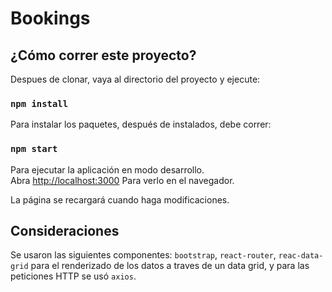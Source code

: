 # Bookings

## ¿Cómo correr este proyecto?

Despues de clonar, vaya al directorio del proyecto y ejecute:

### `npm install`

Para instalar los paquetes, después de instalados, debe correr:

### `npm start`

Para ejecutar la aplicación en modo desarrollo.<br>
Abra [http://localhost:3000](http://localhost:3000) Para verlo en el navegador.

La página se recargará cuando haga modificaciones.

## Consideraciones

Se usaron las siguientes componentes: `bootstrap`, `react-router`, `reac-data-grid` para el renderizado de los datos a traves de un data grid, y para las peticiones HTTP se usó `axios`.
